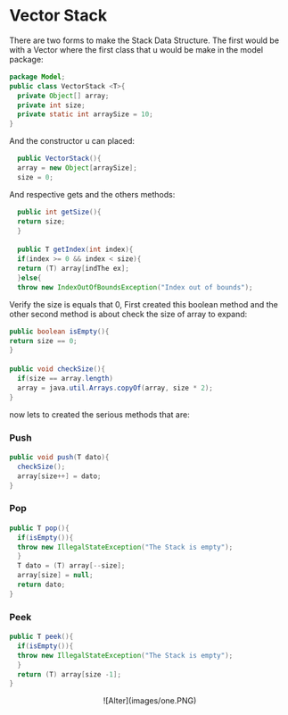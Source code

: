 # Vector Stack
There are two forms to make the Stack Data Structure. The first would be with a Vector
where the first class that u would be make in the model package:

```java
package Model;
public class VectorStack <T>{
  private Object[] array;
  private int size;
  private static int arraySize = 10;
}
```
And the constructor u can placed:
```java
  public VectorStack(){
  array = new Object[arraySize];
  size = 0;
```
And respective gets and the others methods:
```java
  public int getSize(){
  return size;
  }

  public T getIndex(int index){
  if(index >= 0 && index < size){
  return (T) array[indThe ex];
  }else{
  throw new IndexOutOfBoundsException("Index out of bounds");
```
Verify the size is equals that 0, First created this boolean method and the other second method is about check the size of array to expand:
```java
public boolean isEmpty(){
return size == 0;
}

public void checkSize(){
  if(size == array.length)
  array = java.util.Arrays.copyOf(array, size * 2);
}
```
now lets to created the serious methods that are:
### Push
```java
public void push(T dato){
  checkSize();
  array[size++] = dato;
}
```
### Pop
```java
public T pop(){
  if(isEmpty()){
  throw new IllegalStateException("The Stack is empty");
  }   
  T dato = (T) array[--size];
  array[size] = null;
  return dato;
}
```
### Peek
```java
public T peek(){
  if(isEmpty()){
  throw new IllegalStateException("The Stack is empty"); 
  }
  return (T) array[size -1];
}
```
<div align="center"> 
![Alter](images/one.PNG)
</div>
